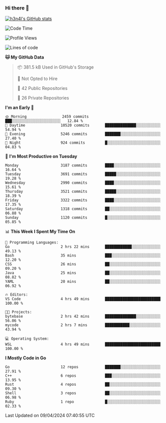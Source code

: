 ### Hi there 👋

[![h3n4l's GitHub stats](https://github-readme-stats.vercel.app/api?username=h3n4l&count_private=true&show_icons=true&theme=radical)](https://github.com/h3n4l/github-readme-stats)

<!--START_SECTION:waka-->
![Code Time](http://img.shields.io/badge/Code%20Time-1%2C856%20hrs%2053%20mins-blue)

![Profile Views](http://img.shields.io/badge/Profile%20Views-0-blue)

![Lines of code](https://img.shields.io/badge/From%20Hello%20World%20I%27ve%20Written-6.2%20million%20lines%20of%20code-blue)

**🐱 My GitHub Data** 

> 📦 381.5 kB Used in GitHub's Storage 
 > 
> 🚫 Not Opted to Hire
 > 
> 📜 42 Public Repositories 
 > 
> 🔑 26 Private Repositories 
 > 
**I'm an Early 🐤** 

```text
🌞 Morning                2459 commits        ███░░░░░░░░░░░░░░░░░░░░░░   12.84 % 
🌆 Daytime                10520 commits       ██████████████░░░░░░░░░░░   54.94 % 
🌃 Evening                5246 commits        ███████░░░░░░░░░░░░░░░░░░   27.40 % 
🌙 Night                  924 commits         █░░░░░░░░░░░░░░░░░░░░░░░░   04.83 % 
```
📅 **I'm Most Productive on Tuesday** 

```text
Monday                   3187 commits        ████░░░░░░░░░░░░░░░░░░░░░   16.64 % 
Tuesday                  3691 commits        █████░░░░░░░░░░░░░░░░░░░░   19.28 % 
Wednesday                2990 commits        ████░░░░░░░░░░░░░░░░░░░░░   15.61 % 
Thursday                 3521 commits        █████░░░░░░░░░░░░░░░░░░░░   18.39 % 
Friday                   3322 commits        ████░░░░░░░░░░░░░░░░░░░░░   17.35 % 
Saturday                 1318 commits        ██░░░░░░░░░░░░░░░░░░░░░░░   06.88 % 
Sunday                   1120 commits        █░░░░░░░░░░░░░░░░░░░░░░░░   05.85 % 
```


📊 **This Week I Spent My Time On** 

```text
💬 Programming Languages: 
Go                       2 hrs 22 mins       ████████████░░░░░░░░░░░░░   49.13 % 
Bash                     35 mins             ███░░░░░░░░░░░░░░░░░░░░░░   12.20 % 
CSS                      26 mins             ██░░░░░░░░░░░░░░░░░░░░░░░   09.20 % 
Java                     25 mins             ██░░░░░░░░░░░░░░░░░░░░░░░   08.82 % 
YAML                     20 mins             ██░░░░░░░░░░░░░░░░░░░░░░░   06.92 % 

🔥 Editors: 
VS Code                  4 hrs 49 mins       █████████████████████████   100.00 % 

🐱‍💻 Projects: 
bytebase                 2 hrs 42 mins       ██████████████░░░░░░░░░░░   56.06 % 
mycode                   2 hrs 7 mins        ███████████░░░░░░░░░░░░░░   43.94 % 

💻 Operating System: 
WSL                      4 hrs 49 mins       █████████████████████████   100.00 % 
```

**I Mostly Code in Go** 

```text
Go                       12 repos            ███████░░░░░░░░░░░░░░░░░░   27.91 % 
C++                      6 repos             ███░░░░░░░░░░░░░░░░░░░░░░   13.95 % 
Rust                     4 repos             ██░░░░░░░░░░░░░░░░░░░░░░░   09.30 % 
Shell                    3 repos             ██░░░░░░░░░░░░░░░░░░░░░░░   06.98 % 
Ruby                     1 repo              █░░░░░░░░░░░░░░░░░░░░░░░░   02.33 % 
```




 Last Updated on 09/04/2024 07:40:55 UTC
<!--END_SECTION:waka-->

